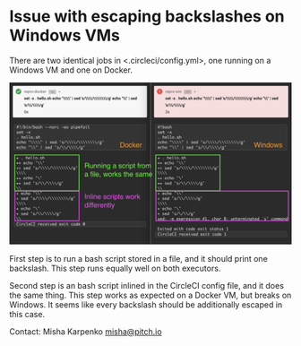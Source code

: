 # Issue with escaping backslashes on Windows VMs

There are two identical jobs in <.circleci/config.yml>, one running on a Windows
VM and one on Docker.

![Issue with escaping backslashes on Windows VMs](repro.png)

First step is to run a bash script stored in a file, and it should print one
backslash. This step runs equally well on both executors.

Second step is an bash script inlined in the CircleCI config file, and it does
the same thing. This step works as expected on a Docker VM, but breaks on
Windows. It seems like every backslash should be additionally escaped in this
case.

Contact: Misha Karpenko misha@pitch.io
